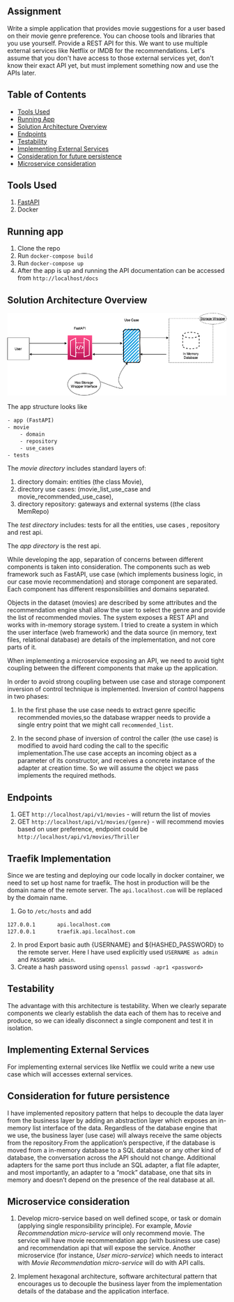 ## Assignment

Write a simple application that provides movie suggestions for a user based on their movie genre preference. You can choose tools and libraries that you use yourself. Provide a REST API for this. We want to use multiple external services like Netflix or IMDB for the recommendations. Let's assume that you don't have access to those external services yet, don't know their exact API yet, but must implement something now and use the APIs later.  

## Table of Contents

*   [Tools Used](#tools-used)
*   [Running App](#running-app)
*   [Solution Architecture Overview](#solution-architecture-overview)
*   [Endpoints](#endpoints)
*   [Testability ](#testability)
*   [Implementing External Services](#implementing-external-services)
*   [Consideration for future persistence](#consideration-for-future-persistence)
*   [Microservice consideration](#microservice-consideration)

## Tools Used

1. [FastAPI](https://fastapi.tiangolo.com)
2. Docker

## Running app

1. Clone the repo
2. Run `docker-compose build` 
2. Run `docker-compose up` 
3. After the app is up and running the API documentation can be accessed from `http://localhost/docs`


## Solution Architecture Overview

![img](movie-recommendation-app.png)

The app structure looks like 

```
- app (FastAPI)
- movie 
    - domain 
    - repository
    - use_cases
- tests
```

The *movie directory* includes standard layers of:

1. directory domain: entities (the class Movie), 
2. directory use cases: (movie_list_use_case and movie_recommended_use_case),
3. directory repository: gateways and external systems ((the class MemRepo)

The *test directory* includes: tests for all the entities, use cases , repository and rest api.

The *app directory* is the rest api.

While developing the app, separation of concerns between different components is taken into consideration. The components such as web framework such as FastAPI, use case (which implements business logic, in our case movie recommendation) and storage component are separated. Each component has different responsibilities and domains separated.

Objects in the dataset (movies) are described by some attributes and the recommendation engine shall allow the user to select the genre and provide the list of recommended movies. The system exposes a REST API and works with in-memory storage system. I tried to create a system in which the user interface (web framework) and the data source (in memory, text files, relational database) are details of the implementation, and not core parts of it.


When implementing a microservice exposing an API, we need to avoid tight coupling between the different components that make up the application. 

In order to avoid strong coupling between use case and storage component inversion of control technique is implemented. Inversion of control happens in two phases: 

1. In the first phase the use case needs to extract genre specific recommended movies,so the database wrapper needs to provide a single entry point that we might call `recommended_list`.

2. In the second phase of inversion of control the caller (the use case) is modified to avoid hard coding the call to the specific implementation.The use case accepts an incoming object as a parameter of its constructor, and receives a concrete instance of the adapter at creation time. So we will assume the object we pass implements the required methods. 

## Endpoints

1. GET `http://localhost/api/v1/movies` - will return the list of movies
2. GET `http://localhost/api/v1/movies/{genre}` - will recommend movies based on user preference, endpoint could be `http://localhost/api/v1/movies/Thriller`


## Traefik Implementation

Since we are testing and deploying our code locally in docker container, we need to set up host name for traefik. The host in production will be the domain name of the remote server. The `api.localhost.com` will be replaced by the domain name.

1. Go to `/etc/hosts` and add 

```
127.0.0.1       api.localhost.com
127.0.0.1       traefik.api.localhost.com
```

2. In prod Export basic auth {USERNAME} and ${HASHED_PASSWORD} to the remote server. Here I have used explicitly used `USERNAME as admin` and `PASSWORD admin`. 
3. Create a hash password using `openssl passwd -apr1 <password>`


## Testability 

The advantage with this architecture is testability. When we clearly separate components we clearly establish the data each of them has to receive and produce, so we can ideally disconnect a single component and test it in isolation.


## Implementing External Services
For implementing external services like Netflix we could write a new use case which will accesses external services. 


## Consideration for future persistence

I have implemented repository pattern that helps to decouple the data layer from the business layer by adding an abstraction layer which exposes an in-memory list interface of the data. Regardless of the database engine that we use, the business layer (use case) will always receive the same objects from the repository.From the application’s perspective, if the database is moved from a in-memory database to a SQL database or any other kind of database, the conversation across the API should not change. Additional adapters for the same port thus include an SQL adapter, a flat file adapter, and most importantly, an adapter to a “mock” database, one that sits in memory and doesn’t depend on the presence of the real database at all.

## Microservice consideration

1. Develop micro-service based on well defined scope, or task or domain (applying single responsibility principle). For example, *Movie Recommendation micro-service* will only recommend movie. The service will have movie recommendation app (with business use case) and recommendation api that will expose the service. Another microservice (for instance, *User micro-service*) which needs to interact with *Movie Recommendation micro-service* will do with API calls.

2. Implement hexagonal architecture, software architectural pattern that encourages us to decouple the business layer from the implementation details of the database and the application interface.

 

